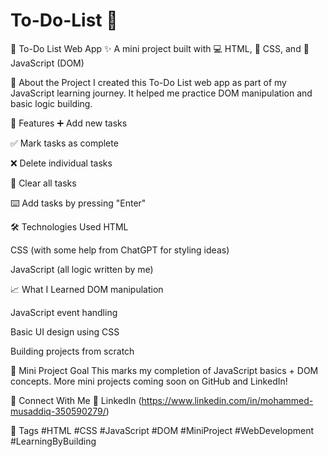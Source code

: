 # To-Do-List 📝

🚀 To-Do List Web App ✨
A mini project built with 💻 HTML, 🎨 CSS, and 🧠 JavaScript (DOM)

📌 About the Project
I created this To-Do List web app as part of my JavaScript learning journey. It helped me practice DOM manipulation and basic logic building.

🔧 Features
➕ Add new tasks

✅ Mark tasks as complete

❌ Delete individual tasks

🧹 Clear all tasks

⌨️ Add tasks by pressing "Enter"

🛠️ Technologies Used
HTML

CSS (with some help from ChatGPT for styling ideas)

JavaScript (all logic written by me)

📈 What I Learned
DOM manipulation

JavaScript event handling

Basic UI design using CSS

Building projects from scratch

📍 Mini Project Goal
This marks my completion of JavaScript basics + DOM concepts. More mini projects coming soon on GitHub and LinkedIn!

🤝 Connect With Me
📎 LinkedIn (https://www.linkedin.com/in/mohammed-musaddiq-350590279/)


🔖 Tags
#HTML #CSS #JavaScript #DOM #MiniProject #WebDevelopment #LearningByBuilding
